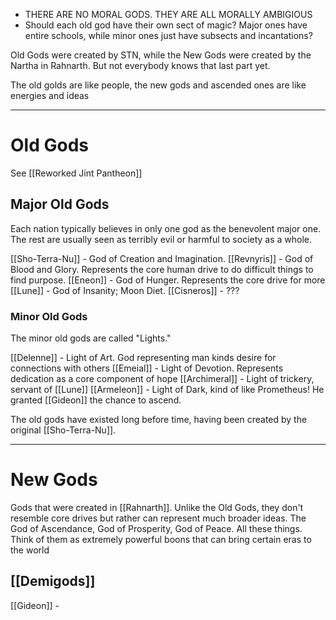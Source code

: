 - THERE ARE NO MORAL GODS. THEY ARE ALL MORALLY AMBIGIOUS
- Should each old god have their own sect of magic? Major ones have entire schools, while minor ones just have subsects and incantations?

Old Gods were created by STN, while the New Gods were created by the Nartha in Rahnarth. But not everybody knows that last part yet.

The old golds are like people, the new gods and ascended ones are like energies and ideas
***
# Old Gods
See [[Reworked Jint Pantheon]]
## Major Old Gods
Each nation typically believes in only one god as the benevolent major one. The rest are usually seen as terribly evil or harmful to society as a whole.

[[Sho-Terra-Nu]] - God of Creation and Imagination.
[[Revnyris]] - God of Blood and Glory. Represents the core human drive to do difficult things to find purpose.
[[Eneon]] - God of Hunger. Represents the core drive for more
[[Lune]] - God of Insanity; Moon Diet.
[[Cisneros]] - ???

### Minor Old Gods
The minor old gods are called "Lights."

[[Delenne]] - Light of Art. God representing man kinds desire for connections with others
[[Emeial]] - Light of Devotion. Represents dedication as a core component of hope
[[Archimeral]] - Light of trickery, servant of [[Lune]]
[[Armeleon]] - Light of Dark, kind of like Prometheus! He granted [[Gideon]] the chance to ascend.

The old gods have existed long before time, having been created by the original [[Sho-Terra-Nu]]. 
***
# New Gods
Gods that were created in [[Rahnarth]]. Unlike the Old Gods, they don't resemble core drives but rather can represent much broader ideas. The God of Ascendance, God of Prosperity, God of Peace. All these things. Think of them as extremely powerful boons that can bring certain eras to the world
## [[Demigods]]

[[Gideon]] - 